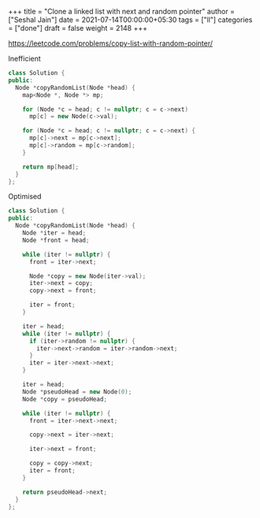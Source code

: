 +++
title = "Clone a linked list with next and random pointer"
author = ["Seshal Jain"]
date = 2021-07-14T00:00:00+05:30
tags = ["ll"]
categories = ["done"]
draft = false
weight = 2148
+++

<https://leetcode.com/problems/copy-list-with-random-pointer/>

Inefficient

```cpp
class Solution {
public:
  Node *copyRandomList(Node *head) {
    map<Node *, Node *> mp;

    for (Node *c = head; c != nullptr; c = c->next)
      mp[c] = new Node(c->val);

    for (Node *c = head; c != nullptr; c = c->next) {
      mp[c]->next = mp[c->next];
      mp[c]->random = mp[c->random];
    }

    return mp[head];
  }
};
```

Optimised

```cpp
class Solution {
public:
  Node *copyRandomList(Node *head) {
    Node *iter = head;
    Node *front = head;

    while (iter != nullptr) {
      front = iter->next;

      Node *copy = new Node(iter->val);
      iter->next = copy;
      copy->next = front;

      iter = front;
    }

    iter = head;
    while (iter != nullptr) {
      if (iter->random != nullptr) {
        iter->next->random = iter->random->next;
      }
      iter = iter->next->next;
    }

    iter = head;
    Node *pseudoHead = new Node(0);
    Node *copy = pseudoHead;

    while (iter != nullptr) {
      front = iter->next->next;

      copy->next = iter->next;

      iter->next = front;

      copy = copy->next;
      iter = front;
    }

    return pseudoHead->next;
  }
};
```
